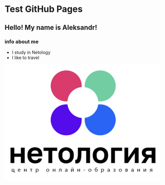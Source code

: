 # Test GitHub Pages

## Hello! My name is Aleksandr!

### info about me
   - I study in Netology
   - I like to travel




![logo](https://github.com/Alex-us-01/test_github_pages/blob/main/scale_1200.jpg?raw=true)

 


